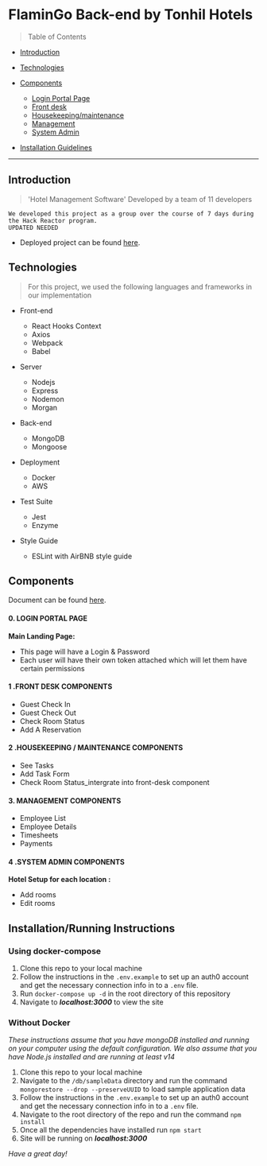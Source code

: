 # FlaminGo Back-end by Tonhil Hotels
> Table of Contents

- [Introduction](#Introduction)
- [Technologies](#Technologies)
- [Components](#Components)
   - [Login Portal Page](#Login-Portal-Page)
   - [Front desk](#Front-desk)
   - [Housekeeping/maintenance](#Housekeeping/maintenance)
   - [Management](#Management)
   - [System Admin](#System-Admin)

- [Installation Guidelines](#Installation-Guidelines)

---

## Introduction
> 'Hotel Management Software' Developed by a team of 11 developers
```
We developed this project as a group over the course of 7 days during the Hack Reactor program.
UPDATED NEEDED
```
* Deployed project can be found [here](URL_for_link).

## Technologies
>  For this project, we used the following languages and frameworks in our implementation

* Front-end
  + React
    Hooks
    Context
  + Axios
  + Webpack
  + Babel

* Server
  + Nodejs
  + Express
  + Nodemon
  + Morgan

* Back-end
  + MongoDB
  + Mongoose

* Deployment
  + Docker
  + AWS

* Test Suite
  + Jest
  + Enzyme

* Style Guide
  + ESLint with AirBNB style guide

## Components
Document can be found [here](URL_for_link).

#### 0. LOGIN PORTAL PAGE
 **Main Landing Page:**
  * This page will have a Login & Password
  * Each user will have their own token attached which will let them have certain permissions

#### 1 .FRONT DESK COMPONENTS
  * Guest Check In
  * Guest Check Out
  * Check Room Status
  * Add A Reservation


#### 2 .HOUSEKEEPING / MAINTENANCE COMPONENTS
  * See Tasks
  * Add Task Form
  * Check Room Status_intergrate into front-desk component

#### 3. MANAGEMENT COMPONENTS
  * Employee List
  * Employee Details
  * Timesheets
  * Payments

#### 4 .SYSTEM ADMIN COMPONENTS
 **Hotel Setup for each location :**
  * Add rooms
  * Edit rooms

## Installation/Running Instructions

### Using docker-compose

  1. Clone this repo to your local machine
  2. Follow the instructions in the ```.env.example``` to set up an auth0 account and get the necessary connection info in to a ```.env``` file.
  3. Run ```docker-compose up -d``` in the root directory of this repository
  4. Navigate to ***localhost:3000*** to view the site

### Without Docker
  *These instructions assume that you have mongoDB installed and running on your computer using the default configuration.  We also assume that you have Node.js installed and are running at least v14*
  1. Clone this repo to your local machine
  2. Navigate to the ```/db/sampleData``` directory and run the command ```mongorestore --drop --preserveUUID``` to load sample application data
  3. Follow the instructions in the ```.env.example``` to set up an auth0 account and get the necessary connection info in to a ```.env``` file.
  5. Navigate to the root directory of the repo and run the command ```npm install```
  6. Once all the dependencies have installed run ```npm start```
  7. Site will be running on ***localhost:3000***


_Have a great day!_
